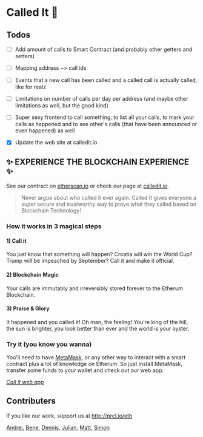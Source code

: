 # Called It 🏅 

## Todos

- [ ] Add amount of calls to Smart Contract (and probably other getters and setters)

- [ ] Mapping address ~> call ids 

- [ ] Events that a new call has been called and a called call is actually called, like for realz

- [ ] Limitations on number of calls per day per address (and maybe other limitations as well, but the good kind)

- [ ] Super sexy frontend to call something, to list all your calls, to mark your calls as happened and to see other's calls (that have been announced or even happened) as well

- [x] Update the web site at calledit.io

## ✨ EXPERIENCE THE BLOCKCHAIN EXPERIENCE ✨

See our contract on [etherscan.io](https://etherscan.io/address/0x7e26024f100dbbc9781f14e2d4e5cba49a3f9081) or check our page at [calledit.io](https://calledit.io).

> Never argue about who called it ever again. Called It gives everyone a super secure and trustworthy way to prove what they called based on Blockchain Technology!

### How it works in 3 magical steps

#### 1) Call it 
You just know that something will happen? Croatia will win the World Cup? Trump will be impeached by September? Call it and make it official.

#### 2) Blockchain Magic 
Your calls are immutably and irreversibly stored forever to the Etherum Blockchain.

#### 3) Praise & Glory 
It happened and you called it! Oh man, the feeling! You're king of the hill, the sun is brighter, you look better than ever and the world is your oyster.

### Try it (you know you wanna)

You'll need to have [MetaMask](https://metamask.io/), or any other way to interact with a smart contract plus a lot of knowledge on Etherum. So just install MetaMask, transfer some funds to your wallet and check out our web app:

[*Call it web app*](http://app.calledit.io)

## Contributers

If you like our work, support us at http://prcl.io/eth

[Andrej](https://github.com/andruschka), [Bene](https://github.com/benestangl), [Dennis](https://github.com/Dennis-Schroeder), [Julian](https://github.com/jkrenge), [Matt](https://github.com/MatthewMaginniss), [Simon](https://github.com/shuesken)
